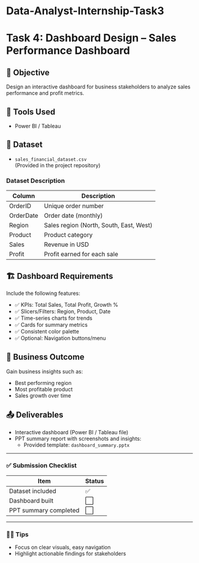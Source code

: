 # Data-Analyst-Internship-Task3
# Task 4: Dashboard Design – Sales Performance Dashboard

## 🎯 Objective
Design an interactive dashboard for business stakeholders to analyze sales performance and profit metrics.

## 🧰 Tools Used
- Power BI / Tableau

## 📂 Dataset
- `sales_financial_dataset.csv`  
(Provided in the project repository)

### Dataset Description
| Column | Description |
|--------|-------------|
| OrderID | Unique order number |
| OrderDate | Order date (monthly) |
| Region | Sales region (North, South, East, West) |
| Product | Product category |
| Sales | Revenue in USD |
| Profit | Profit earned for each sale |

## 🏗️ Dashboard Requirements
Include the following features:
- ✅ KPIs: Total Sales, Total Profit, Growth %
- ✅ Slicers/Filters: Region, Product, Date
- ✅ Time-series charts for trends
- ✅ Cards for summary metrics
- ✅ Consistent color palette
- ✅ Optional: Navigation buttons/menu

## 🎯 Business Outcome
Gain business insights such as:
- Best performing region
- Most profitable product
- Sales growth over time

## 📤 Deliverables
- Interactive dashboard (Power BI / Tableau file)
- PPT summary report with screenshots and insights:
  - Provided template: `dashboard_summary.pptx`

---

### ✅ Submission Checklist
| Item | Status |
|------|--------|
| Dataset included | ✅ |
| Dashboard built | ⬜ |
| PPT summary completed | ⬜ |

---

### 👩‍🏫 Tips
- Focus on clear visuals, easy navigation
- Highlight actionable findings for stakeholders
